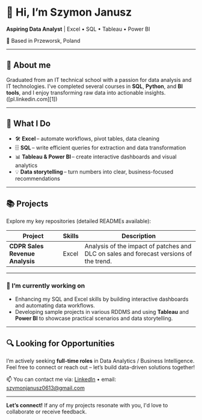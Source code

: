 # 👋 Hi, I’m **Szymon Janusz**

**Aspiring Data Analyst** | Excel • SQL • Tableau • Power BI

📍 Based in Przeworsk, Poland

---

## 🎯 About me

Graduated from an IT technical school with a passion for data analysis and IT technologies. I’ve completed several courses in **SQL**, **Python**, and **BI tools**, and I enjoy transforming raw data into actionable insights. ([pl.linkedin.com][1])

---

## 🚀 What I Do

* 🛠 **Excel** – automate workflows, pivot tables, data cleaning
* 🗄️ **SQL** – write efficient queries for extraction and data transformation
* 📊 **Tableau & Power BI** – create interactive dashboards and visual analytics
* 💡 **Data storytelling** – turn numbers into clear, business-focused recommendations

---

## 📚 Projects

Explore my key repositories (detailed READMEs available):

| Project                             | Skills               | Description                                                                             |
| ----------------------------------- | -------------------- | --------------------------------------------------------------------------------------- |
| **CDPR Sales Revenue Analysis**     | Excel                |  Analysis of the impact of patches and DLC on sales and forecast versions of the trend. |

---

### 🔭 I’m currently working on
- Enhancing my SQL and Excel skills by building interactive dashboards and automating data workflows.
- Developing sample projects in various RDDMS and using **Tableau** and **Power BI** to showcase practical scenarios and data storytelling.

---

## 🔍 Looking for Opportunities

I’m actively seeking **full-time roles** in Data Analytics / Business Intelligence.
Feel free to connect or reach out – let’s build data-driven solutions together!

📫 You can contact me via: [LinkedIn](https://www.linkedin.com/in/szymon-janusz/) • email: [szymonjanusz0613@gmail.com](mailto:szymonjanusz0613@gmail.com)

---

**Let’s connect!** If any of my projects resonate with you, I'd love to collaborate or receive feedback.
